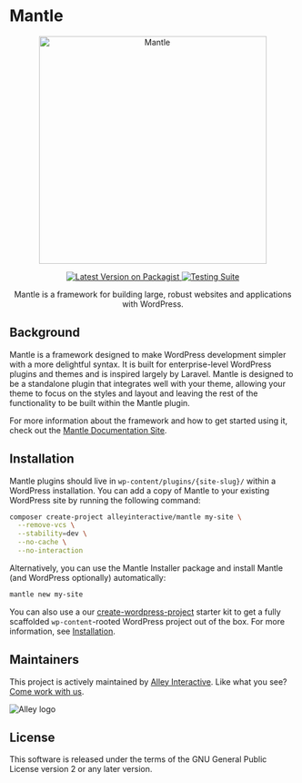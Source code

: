 # Mantle

<p align="center">
	<img src="https://d33wubrfki0l68.cloudfront.net/3bdfe485d84d4032b73fbb0b06cb0db6be881eee/79a09/logo.svg" width="400" alt="Mantle" />
</p>

<p align="center">
	<a href="https://packagist.org/packages/alleyinteractive/mantle-framework">
		<img src="https://img.shields.io/packagist/v/alleyinteractive/mantle-framework.svg?style=flat-square" alt="Latest Version on Packagist" />
	</a>
	<a href="https://github.com/alleyinteractive/mantle/actions/workflows/all-pr-tests.yml-tests">
		<img src="https://github.com/alleyinteractive/mantle/actions/workflows/all-pr-tests.yml/badge.svg" alt="Testing Suite" />
	</a>
</p>

<p align="center">
	Mantle is a framework for building large, robust websites and applications with WordPress.
</p>

## Background

Mantle is a framework designed to make WordPress development simpler with a more
delightful syntax. It is built for enterprise-level WordPress plugins and themes
and is inspired largely by Laravel. Mantle is designed to be a standalone plugin
that integrates well with your theme, allowing your theme to focus on the styles
and layout and leaving the rest of the functionality to be built within the
Mantle plugin.

For more information about the framework and how to get started using it, check
out the [Mantle Documentation Site](https://mantle.alley.com/).

## Installation

Mantle plugins should live in `wp-content/plugins/{site-slug}/` within a
WordPress installation. You can add a copy of Mantle to your existing WordPress
site by running the following command:

```bash
composer create-project alleyinteractive/mantle my-site \
  --remove-vcs \
  --stability=dev \
  --no-cache \
  --no-interaction
```

Alternatively, you can use the Mantle Installer package and install Mantle (and
WordPress optionally) automatically:

```bash
mantle new my-site
```

You can also use a our
[create-wordpress-project](https://github.com/alleyinteractive/create-wordpress-project)
starter kit to get a fully scaffolded `wp-content`-rooted WordPress project out
of the box. For more information, see
[Installation](https://mantle.alley.com/getting-started/installation.html).

## Maintainers

This project is actively maintained by [Alley
Interactive](https://github.com/alleyinteractive). Like what you see? [Come work
with us](https://alley.com/careers/).

![Alley logo](https://avatars.githubusercontent.com/u/1733454?s=200&v=4)

## License

This software is released under the terms of the GNU General Public License
version 2 or any later version.
